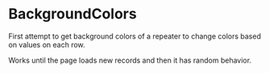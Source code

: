 # BackgroundColors

First attempt to get background colors of a repeater to change colors based on values on each row.

Works until the page loads new records and then it has random behavior.
